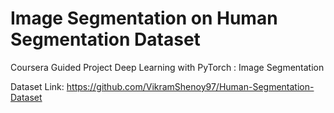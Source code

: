 # Image Segmentation on Human Segmentation Dataset

Coursera Guided Project
Deep Learning with PyTorch : Image Segmentation

Dataset Link: https://github.com/VikramShenoy97/Human-Segmentation-Dataset
